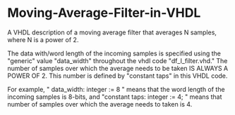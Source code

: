 # Moving-Average-Filter-in-VHDL
A VHDL description of a moving average filter that averages N samples, where N is a power of 2.

The data with/word length of the incoming samples is specified using the "generic" value "data_width" throughout the vhdl code "df_I_filter.vhd." The number of samples over which the
average needs to be taken IS ALWAYS A POWER OF 2. This number is defined by "constant taps" in this VHDL code. 

For example, " data_width: integer := 8 " means that the word length of the incoming samples is 8-bits, and "constant taps: integer := 4; " means that number of samples over which the
average needs to taken is 4.
